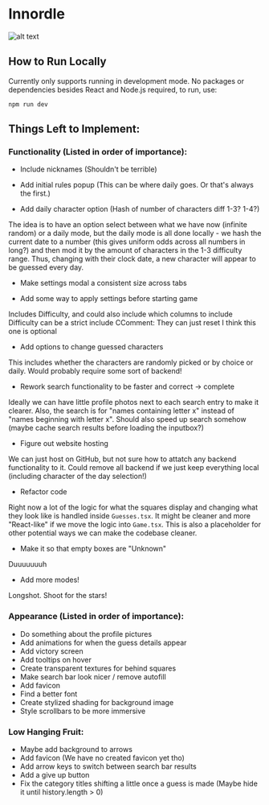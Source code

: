# Innordle

![alt text](./WanderingInndle.png)

## How to Run Locally
Currently only supports running in development mode. No packages or dependencies besides React and
Node.js required, to run, use:
```
npm run dev
```

## Things Left to Implement:
### Functionality (Listed in order of importance):

- Include nicknames (Shouldn't be terrible)

- Add initial rules popup (This can be where daily goes. Or that's always the first.)

- Add daily character option (Hash of number of characters diff 1-3? 1-4?)

The idea is to have an option select between what we have now (infinite random) or a daily mode,
but the daily mode is all done locally - we hash the current date to a number (this gives uniform 
odds across all numbers in long?) and then mod it by the amount of characters in the 1-3 difficulty
range. Thus, changing with their clock date, a new character will appear to be guessed every day. 

- Make settings modal a consistent size across tabs

- Add some way to apply settings before starting game 

Includes Difficulty, and could also include which columns to include
Difficulty can be a strict include 
    CComment: They can just reset I think this one is optional

- Add options to change guessed characters

This includes whether the characters are randomly picked or by choice or daily. Would probably require some sort of backend!

- Rework search functionality to be faster and correct -> complete

Ideally we can have little profile photos next to each search entry to make it clearer. Also, the search is for "names containing letter x" instead of "names beginning with letter x". Should also speed up search somehow (maybe cache search results before loading the inputbox?)

- Figure out website hosting

We can just host on GitHub, but not sure how to attatch any backend functionality to it. Could remove all backend if we just keep everything local (including character of the day selection!)

- Refactor code

Right now a lot of the logic for what the squares display and changing what they look like is handled inside `Guesses.tsx`. It might be cleaner and more "React-like" if we move the logic into `Game.tsx`. This is also a placeholder for other potential ways we can make the codebase cleaner.

- Make it so that empty boxes are "Unknown"

Duuuuuuuh

- Add more modes!

Longshot. Shoot for the stars!

### Appearance (Listed in order of importance):
- Do something about the profile pictures
- Add animations for when the guess details appear
- Add victory screen
- Add tooltips on hover
- Create transparent textures for behind squares
- Make search bar look nicer / remove autofill
- Add favicon
- Find a better font
- Create stylized shading for background image 
- Style scrollbars to be more immersive

### Low Hanging Fruit:
- Maybe add background to arrows
- Add favicon (We have no created favicon yet tho)
- Add arrow keys to switch between search bar results
- Add a give up button
- Fix the category titles shifting a little once a guess is made (Maybe hide it until history.length > 0)
